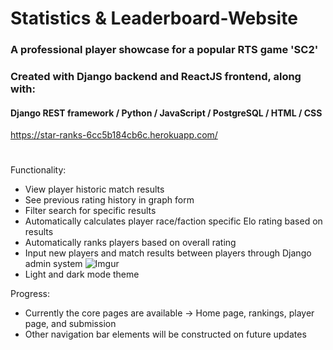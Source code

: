 # Statistics & Leaderboard-Website
### A professional player showcase for a popular RTS game 'SC2'
### Created with Django backend and ReactJS frontend, along with:
#### Django REST framework / Python / JavaScript / PostgreSQL / HTML / CSS
https://star-ranks-6cc5b184cb6c.herokuapp.com/
#
Functionality:
- View player historic match results 
- See previous rating history in graph form
- Filter search for specific results
- Automatically calculates player race/faction specific Elo rating based on results
- Automatically ranks players based on overall rating
- Input new players and match results between players through Django admin system
![Imgur](https://imgur.com/5Q9Dltd.jpg)
- Light and dark mode theme

Progress:
- Currently the core pages are available -> Home page, rankings, player page, and submission
- Other navigation bar elements will be constructed on future updates
  
